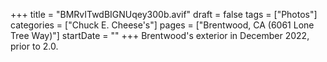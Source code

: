 +++
title = "BMRvITwdBIGNUqey300b.avif"
draft = false
tags = ["Photos"]
categories = ["Chuck E. Cheese's"]
pages = ["Brentwood, CA (6061 Lone Tree Way)"]
startDate = ""
+++
Brentwood's exterior in December 2022, prior to 2.0.
